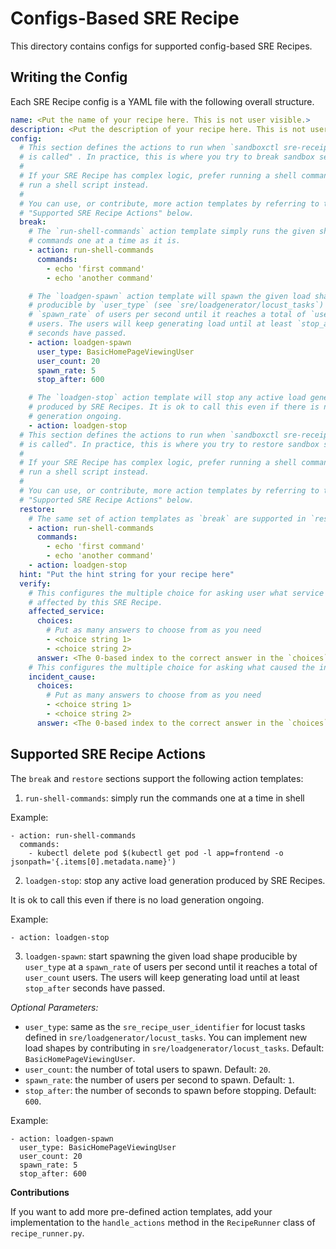 # Configs-Based SRE Recipe

This directory contains configs for supported config-based SRE Recipes.

## Writing the Config

Each SRE Recipe config is a YAML file with the following overall structure.

```yaml
name: <Put the name of your recipe here. This is not user visible.>
description: <Put the description of your recipe here. This is not user visible.>
config:
  # This section defines the actions to run when `sandboxctl sre-receipes break`
  # is called" . In practice, this is where you try to break sandbox services.
  #
  # If your SRE Recipe has complex logic, prefer running a shell command to
  # run a shell script instead.
  #
  # You can use, or contribute, more action templates by referring to the
  # "Supported SRE Recipe Actions" below.
  break:
    # The `run-shell-commands` action template simply runs the given shell
    # commands one at a time as it is.
    - action: run-shell-commands
      commands:
        - echo 'first command'
        - echo 'another command'

    # The `loadgen-spawn` action template will spawn the given load shape
    # producible by `user_type` (see `sre/loadgenerator/locust_tasks`) at a
    # `spawn_rate` of users per second until it reaches a total of `user_count`
    # users. The users will keep generating load until at least `stop_after`
    # seconds have passed.
    - action: loadgen-spawn
      user_type: BasicHomePageViewingUser
      user_count: 20
      spawn_rate: 5
      stop_after: 600

    # The `loadgen-stop` action template will stop any active load generation
    # produced by SRE Recipes. It is ok to call this even if there is no load
    # generation ongoing.
    - action: loadgen-stop
  # This section defines the actions to run when `sandboxctl sre-receipes restore`
  # is called". In practice, this is where you try to restore sandbox services.
  #
  # If your SRE Recipe has complex logic, prefer running a shell command to
  # run a shell script instead.
  #
  # You can use, or contribute, more action templates by referring to the
  # "Supported SRE Recipe Actions" below.
  restore:
    # The same set of action templates as `break` are supported in `restore`
    - action: run-shell-commands
      commands:
        - echo 'first command'
        - echo 'another command'
    - action: loadgen-stop
  hint: "Put the hint string for your recipe here"
  verify:
    # This configures the multiple choice for asking user what service is
    # affected by this SRE Recipe.
    affected_service:
      choices:
        # Put as many answers to choose from as you need
        - <choice string 1>
        - <choice string 2>
      answer: <The 0-based index to the correct answer in the `choices` above>
    # This configures the multiple choice for asking what caused the incident.
    incident_cause:
      choices:
        # Put as many answers to choose from as you need
        - <choice string 1>
        - <choice string 2>
      answer: <The 0-based index to the correct answer in the `choices` above>
```

## Supported SRE Recipe Actions

The `break` and `restore` sections support the following action templates:

1. `run-shell-commands`: simply run the commands one at a time in shell

Example:

```
- action: run-shell-commands
  commands:
    - kubectl delete pod $(kubectl get pod -l app=frontend -o jsonpath='{.items[0].metadata.name}')
```

2. `loadgen-stop`: stop any active load generation produced by SRE Recipes.

It is ok to call this even if there is no load generation ongoing.

Example:

```
- action: loadgen-stop
```

3. `loadgen-spawn`: start spawning the given load shape producible by
   `user_type` at a `spawn_rate` of users per second until it reaches a total of `user_count` users. The users will keep generating load until at least
   `stop_after` seconds have passed.

_Optional Parameters:_

- `user_type`: same as the `sre_recipe_user_identifier` for locust
  tasks defined in `sre/loadgenerator/locust_tasks`. You can implement new load
  shapes by contributing in `sre/loadgenerator/locust_tasks`.
  Default: `BasicHomePageViewingUser`.
- `user_count`: the number of total users to spawn. Default: `20`.
- `spawn_rate`: the number of users per second to spawn. Default: `1`.
- `stop_after`: the number of seconds to spawn before stopping. Default: `600`.

Example:

```
- action: loadgen-spawn
  user_type: BasicHomePageViewingUser
  user_count: 20
  spawn_rate: 5
  stop_after: 600
```

**Contributions**

If you want to add more pre-defined action templates, add your implementation to
the `handle_actions` method in the `RecipeRunner` class of `recipe_runner.py`.
